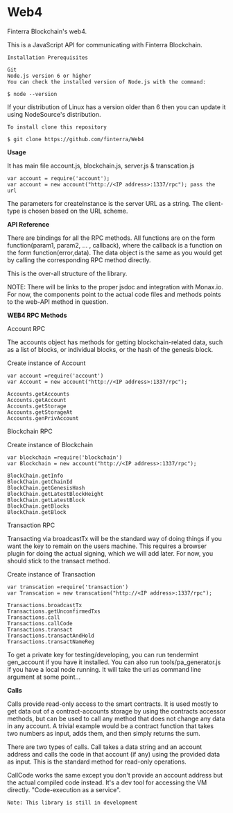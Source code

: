 # Web4

Finterra Blockchain's web4.

This is a JavaScript API for communicating with Finterra Blockchain.

    Installation Prerequisites
    
    Git
    Node.js version 6 or higher
    You can check the installed version of Node.js with the command:

    $ node --version
    
If your distribution of Linux has a version older than 6 then you can update it using NodeSource's distribution.

    To install clone this repository
    
    $ git clone https://github.com/finterra/Web4

**Usage**

  It has main file account.js, blockchain.js, server.js & transcation.js
  
    var account = require('account');
    var account = new account("http://<IP address>:1337/rpc"); pass the url

The parameters for createInstance is the server URL as a string. The client-type is chosen based on the URL scheme. 

**API Reference**

There are bindings for all the RPC methods. All functions are on the form function(param1, param2, ... , callback), where the callback is a function on the form function(error,data). The data object is the same as you would get by calling the corresponding RPC method directly.

This is the over-all structure of the library. 

NOTE: There will be links to the proper jsdoc and integration with Monax.io. For now, the components point to the actual code files and methods points to the web-API method in question.


**WEB4 RPC Methods**

Account RPC

The accounts object has methods for getting blockchain-related data, such as a list of blocks, or individual blocks, or the hash of the genesis block.

Create instance of Account 

    var account =require('account')
    var Account = new account("http://<IP address>:1337/rpc");

    Accounts.getAccounts		
    Accounts.getAccount	
    Accounts.getStorage
    Accounts.getStorageAt	
    Accounts.genPrivAccount

Blockchain RPC

Create instance of Blockchain 

    var blockchain =require('blockchain')
    var Blockchain = new account("http://<IP address>:1337/rpc");

    BlockChain.getInfo		
    BlockChain.getChainId		
    BlockChain.getGenesisHash	
    BlockChain.getLatestBlockHeight		
    BlockChain.getLatestBlock		
    BlockChain.getBlocks		
    BlockChain.getBlock	

Transaction RPC

Transacting via broadcastTx will be the standard way of doing things if you want the key to remain on the users machine. This requires a browser plugin for doing the actual signing, which we will add later. For now, you should stick to the transact method.

Create instance of Transaction 

    var transcation =require('transaction')
    var Transcation = new transcation("http://<IP address>:1337/rpc");

    Transactions.broadcastTx	
    Transactions.getUnconfirmedTxs		
    Transactions.call	
    Transactions.callCode	
    Transactions.transact	
    Transactions.transactAndHold	
    Transactions.transactNameReg	

To get a private key for testing/developing, you can run tendermint gen_account if you have it installed. You can also run tools/pa_generator.js if you have a local node running. It will take the url as command line argument at some point...

**Calls**

Calls provide read-only access to the smart contracts. It is used mostly to get data out of a contract-accounts storage by using the contracts accessor methods, but can be used to call any method that does not change any data in any account. A trivial example would be a contract function that takes two numbers as input, adds them, and then simply returns the sum.

There are two types of calls. Call takes a data string and an account address and calls the code in that account (if any) using the provided data as input. This is the standard method for read-only operations.

CallCode works the same except you don't provide an account address but the actual compiled code instead. It's a dev tool for accessing the VM directly. "Code-execution as a service".

    Note: This library is still in development
